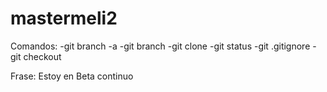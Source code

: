 # mastermeli2

Comandos:
-git branch -a
-git branch <rama>
-git clone <repo>
-git status
-git .gitignore
-git checkout <ramaDestino>

Frase: Estoy en Beta continuo
